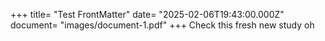+++
title= "Test FrontMatter"
date= "2025-02-06T19:43:00.000Z"
document= "images/document-1.pdf"
+++
Check this fresh new study oh
